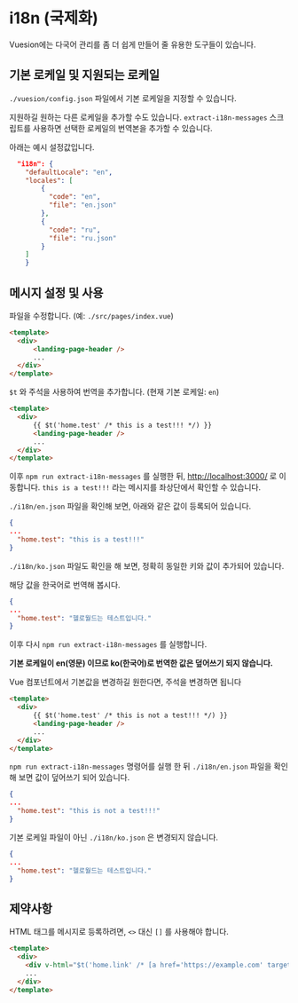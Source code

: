 # i18n (국제화)

Vuesion에는 다국어 관리를 좀 더 쉽게 만들어 줄 유용한 도구들이 있습니다.

## 기본 로케일 및 지원되는 로케일

`./vuesion/config.json` 파일에서 기본 로케일을 지정할 수 있습니다.

지원하길 원하는 다른 로케일을 추가할 수도 있습니다.
`extract-i18n-messages` 스크립트를 사용하면 선택한 로케일의 번역본을 추가할 수 있습니다.

아래는 예시 설정값입니다.

```json
  "i18n": {
    "defaultLocale": "en",
    "locales": [
        {
          "code": "en",
          "file": "en.json"
        },
        {
          "code": "ru",
          "file": "ru.json"
        }
    ]
    }
```

## 메시지 설정 및 사용

파일을 수정합니다. (예: `./src/pages/index.vue`)

```html
<template>
  <div>
      <landing-page-header />
      ...
  </div>
</template>
```

`$t` 와 주석을 사용하여 번역을 추가합니다. (현재 기본 로케일: `en`)

```html
<template>
  <div>
      {{ $t('home.test' /* this is a test!!! */) }}
      <landing-page-header />
      ...
  </div>
</template>
```

이후 `npm run extract-i18n-messages` 를 실행한 뒤, [http://localhost:3000/](http://localhost:3000/) 로 이동합니다.
`this is a test!!!` 라는 메시지를 좌상단에서 확인할 수 있습니다.

`./i18n/en.json` 파일을 확인해 보면, 아래와 같은 값이 등록되어 있습니다.
```json
{
...
  "home.test": "this is a test!!!"
}
```
`./i18n/ko.json` 파일도 확인을 해 보면, 정확히 동일한 키와 값이 추가되어 있습니다.

해당 값을 한국어로 번역해 봅시다.

```json
{
...
  "home.test": "헬로월드는 테스트입니다."
}
```

이후 다시 `npm run extract-i18n-messages` 를 실행합니다.

**기본 로케일이 en(영문) 이므로 ko(한국어)로 번역한 값은 덮어쓰기 되지 않습니다.**

Vue 컴포넌트에서 기본값을 변경하길 원한다면, 주석을 변경하면 됩니다 

```html
<template>
  <div>
      {{ $t('home.test' /* this is not a test!!! */) }}
      <landing-page-header />
      ...
  </div>
</template>
```

`npm run extract-i18n-messages` 명령어를 실행 한 뒤 `./i18n/en.json` 파일을 확인해 보면 값이 덮어쓰기 되어 있습니다.

```json
{
...
  "home.test": "this is not a test!!!"
}
```

기본 로케일 파일이 아닌 `./i18n/ko.json` 은 변경되지 않습니다.

```json
{
...
  "home.test": "헬로월드는 테스트입니다."
}
```

## 제약사항

HTML 태그를 메시지로 등록하려면, `<>` 대신 `[]` 를 사용해야 합니다.

```html
<template>
  <div>
    <div v-html="$t('home.link' /* [a href='https://example.com' target='_blank']this is a link[/a] */)" />
    ...
  </div>
</template>
```
